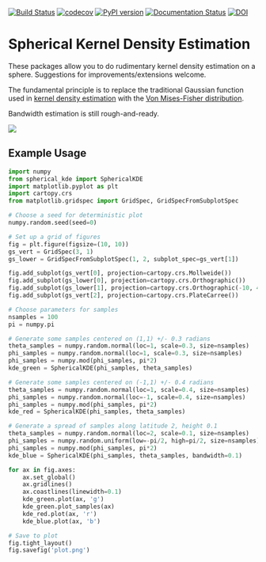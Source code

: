 [![Build Status](https://travis-ci.org/williamjameshandley/spherical_kde.svg?branch=master)](https://travis-ci.org/williamjameshandley/spherical_kde)
[![codecov](https://codecov.io/gh/williamjameshandley/spherical_kde/branch/master/graph/badge.svg)](https://codecov.io/gh/williamjameshandley/spherical_kde)
[![PyPI version](https://badge.fury.io/py/spherical_kde.svg)](https://badge.fury.io/py/spherical_kde)
[![Documentation Status](https://readthedocs.org/projects/spherical-kde/badge/?version=latest)](http://spherical-kde.readthedocs.io/en/latest/?badge=latest)
[![DOI](https://zenodo.org/badge/126525378.svg)](https://zenodo.org/badge/latestdoi/126525378)




Spherical Kernel Density Estimation
===================================

These packages allow you to do rudimentary kernel density estimation on a
sphere. Suggestions for improvements/extensions welcome.

The fundamental principle is to replace the traditional Gaussian function used
in 
[kernel density estimation](https://en.wikipedia.org/wiki/Kernel_density_estimation)
with the
[Von Mises-Fisher distribution](https://en.wikipedia.org/wiki/Von_Mises-Fisher_distribution).

Bandwidth estimation is still rough-and-ready.

![](https://raw.github.com/williamjameshandley/spherical_kde/master/plot.png)

Example Usage
-------------

```python
import numpy
from spherical_kde import SphericalKDE
import matplotlib.pyplot as plt
import cartopy.crs
from matplotlib.gridspec import GridSpec, GridSpecFromSubplotSpec

# Choose a seed for deterministic plot
numpy.random.seed(seed=0)

# Set up a grid of figures
fig = plt.figure(figsize=(10, 10))
gs_vert = GridSpec(3, 1)
gs_lower = GridSpecFromSubplotSpec(1, 2, subplot_spec=gs_vert[1])

fig.add_subplot(gs_vert[0], projection=cartopy.crs.Mollweide())
fig.add_subplot(gs_lower[0], projection=cartopy.crs.Orthographic())
fig.add_subplot(gs_lower[1], projection=cartopy.crs.Orthographic(-10, 45))
fig.add_subplot(gs_vert[2], projection=cartopy.crs.PlateCarree())

# Choose parameters for samples
nsamples = 100
pi = numpy.pi

# Generate some samples centered on (1,1) +/- 0.3 radians
theta_samples = numpy.random.normal(loc=1, scale=0.3, size=nsamples)
phi_samples = numpy.random.normal(loc=1, scale=0.3, size=nsamples)
phi_samples = numpy.mod(phi_samples, pi*2)
kde_green = SphericalKDE(phi_samples, theta_samples)

# Generate some samples centered on (-1,1) +/- 0.4 radians
theta_samples = numpy.random.normal(loc=1, scale=0.4, size=nsamples)
phi_samples = numpy.random.normal(loc=-1, scale=0.4, size=nsamples)
phi_samples = numpy.mod(phi_samples, pi*2)
kde_red = SphericalKDE(phi_samples, theta_samples)

# Generate a spread of samples along latitude 2, height 0.1
theta_samples = numpy.random.normal(loc=2, scale=0.1, size=nsamples)
phi_samples = numpy.random.uniform(low=-pi/2, high=pi/2, size=nsamples)
phi_samples = numpy.mod(phi_samples, pi*2)
kde_blue = SphericalKDE(phi_samples, theta_samples, bandwidth=0.1)

for ax in fig.axes:
    ax.set_global()
    ax.gridlines()
    ax.coastlines(linewidth=0.1)
    kde_green.plot(ax, 'g')
    kde_green.plot_samples(ax)
    kde_red.plot(ax, 'r')
    kde_blue.plot(ax, 'b')

# Save to plot
fig.tight_layout()
fig.savefig('plot.png')
```
